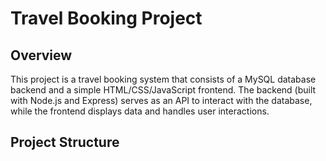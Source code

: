# Travel Booking Project

## Overview
This project is a travel booking system that consists of a MySQL database backend and a simple HTML/CSS/JavaScript frontend. The backend (built with Node.js and Express) serves as an API to interact with the database, while the frontend displays data and handles user interactions.

## Project Structure


